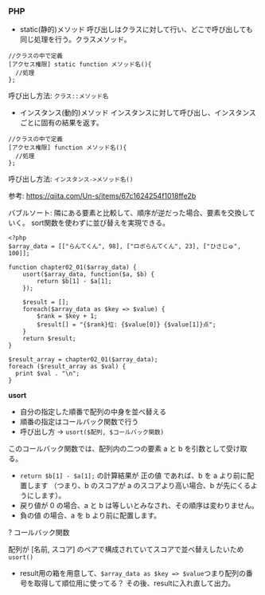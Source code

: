 ### PHP

- static(静的)メソッド
呼び出しはクラスに対して行い、どこで呼び出しても同じ処理を行う。クラスメソッド。
```
//クラスの中で定義
[アクセス権限] static function メソッド名(){
  //処理
};
```
呼び出し方法: `クラス::メソッド名`

- インスタンス(動的)メソッド
インスタンスに対して呼び出し、インスタンスごとに固有の結果を返す。
```
//クラスの中で定義
[アクセス権限] function メソッド名(){
  //処理
};
```
呼び出し方法: `インスタンス->メソッド名()`

参考: https://qiita.com/Un-s/items/67c1624254f1018ffe2b

バブルソート: 隣にある要素と比較して、順序が逆だった場合、要素を交換していく。
sort関数を使わずに並び替えを実現できる。

```
<?php
$array_data = [["らんてくん", 98], ["ロボらんてくん", 23], ["ひさじゅ", 100]];

function chapter02_01($array_data) {
    usort($array_data, function($a, $b) { 
        return $b[1] - $a[1];
    });

    $result = [];
    foreach($array_data as $key => $value) {
        $rank = $key + 1;
        $result[] = "{$rank}位: {$value[0]} {$value[1]}点";
    }
    return $result;
}

$result_array = chapter02_01($array_data);
foreach ($result_array as $val) {
  print $val . "\n";
}
```
**usort**
- 自分の指定した順番で配列の中身を並べ替える
- 順番の指定はコールバック関数で行う
- 呼び出し方 -> `usort($配列, $コールバック関数)`

このコールバック関数では、配列内の二つの要素 a と b を引数として受け取る。
- `return $b[1] - $a[1];` の計算結果が 正の値 であれば、b を a より前に配置します
（つまり、b のスコアが a のスコアより高い場合、b が先にくるようにします）。
- 戻り値が 0 の場合、a と b は等しいとみなされ、その順序は変わりません。
- 負の値 の場合、a を b より前に配置します。

? コールバック関数

配列が [名前, スコア] のペアで構成されていてスコアで並べ替えしたいため `usort()`

- result用の箱を用意して、`$array_data as $key => $value`つまり配列の番号を取得して順位用に使ってる？
その後、resultに入れ直して出力。
